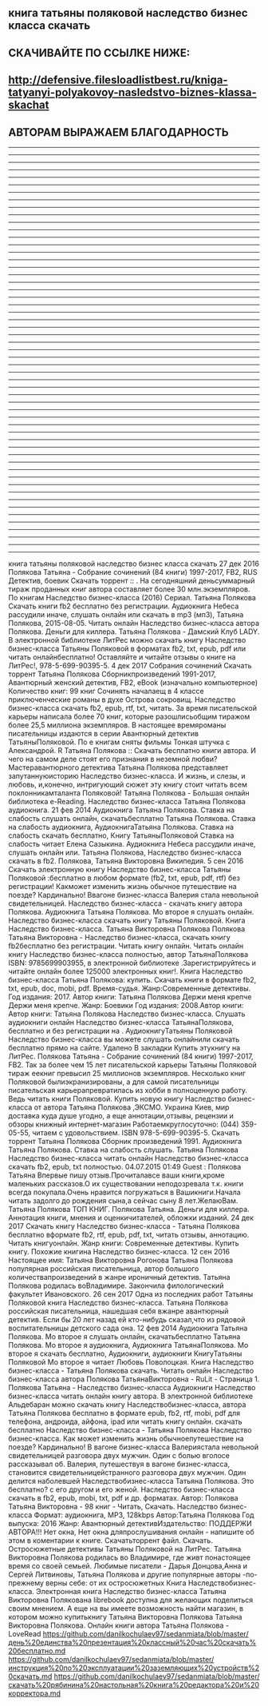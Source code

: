 книга татьяны поляковой наследство бизнес класса скачать
--------------------------------------------------
СКАЧИВАЙТЕ ПО ССЫЛКЕ НИЖЕ:
--------------------------------------------------
http://defensive.filesloadlistbest.ru/kniga-tatyanyi-polyakovoy-nasledstvo-biznes-klassa-skachat
--------------------------------------------------
АВТОРАМ ВЫРАЖАЕМ БЛАГОДАРНОСТЬ
--------------------------------------------------
--------------------------------------------------
--------------------------------------------------
--------------------------------------------------
--------------------------------------------------
--------------------------------------------------
--------------------------------------------------
--------------------------------------------------
--------------------------------------------------
--------------------------------------------------
--------------------------------------------------
--------------------------------------------------
--------------------------------------------------
--------------------------------------------------
--------------------------------------------------
--------------------------------------------------
--------------------------------------------------
--------------------------------------------------
--------------------------------------------------
--------------------------------------------------
--------------------------------------------------
--------------------------------------------------
--------------------------------------------------
--------------------------------------------------
--------------------------------------------------
--------------------------------------------------
--------------------------------------------------
--------------------------------------------------
--------------------------------------------------
--------------------------------------------------
--------------------------------------------------
--------------------------------------------------
--------------------------------------------------
--------------------------------------------------
--------------------------------------------------
--------------------------------------------------
--------------------------------------------------
--------------------------------------------------
--------------------------------------------------
--------------------------------------------------
--------------------------------------------------
--------------------------------------------------
--------------------------------------------------
--------------------------------------------------
--------------------------------------------------
--------------------------------------------------
--------------------------------------------------
--------------------------------------------------
--------------------------------------------------
--------------------------------------------------
--------------------------------------------------
--------------------------------------------------
--------------------------------------------------
--------------------------------------------------
--------------------------------------------------
--------------------------------------------------
книга татьяны поляковой наследство бизнес класса скачать 27 дек 2016  Полякова Татьяна - Собрание сочинений (84 книги) 1997-2017, FB2, RUS Детектив, боевик  Скачать торрент :: .  На сегодняшний деньсуммарный тираж проданных книг автора составляет более 30 млн.экземпляров. По книгам  Наследство бизнес-класса (2016) Сериал. Татьяна Полякова  Скачать книги fb2 бесплатно без регистрации. Аудиокнига Небеса рассудили иначе, слушать онлайн или скачать в mp3 (мп3), Татьяна Полякова, 2015-08-05. Читать онлайн Наследство бизнес-класса автора Полякова. Деньги для киллера. Татьяна Полякова - Дамский Клуб LADY. В электронной библиотеке ЛитРес можно скачать книгу Наследство бизнес-класса Татьяны Поляковой в форматах fb2, txt, epub, pdf или читать онлайнбесплатно! Оставляйте и читайте отзывы о книге на ЛитРес!, 978-5-699-90395-5. 4 дек 2017  Собрания сочинений  Скачать торрент Татьяна Полякова  Сборникпроизведений 1991-2017, Авантюрный женский детектив, FB2, eBook (изначально компьютерное)  Количество книг: 99 книг  Сочинять началаещ в 4 классе  приключенческие романы в духе Острова сокровищ. Наследство бизнес-класса скачать fb2, epub, rtf, txt, читать. За время писательской карьеры написала более 70 книг, которые разошлисьобщим тиражом более 25,5 миллиона экземпляров. В настоящее времяроманы писательницы издаются в серии Авантюрный детектив ТатьяныПоляковой. По е книгам сняты фильмы Тонкая штучка с Александрой. R Татьяна Полякова :: Скачать бесплатно книги автора. И чего на самом деле стоят его признания в неземной любви? Мастеравантюрного детектива Татьяна Полякова представляет запутаннуюисторию Наследство бизнес-класса. И жизнь, и слезы, и любовь, и,конечно, интригующий сюжет  эту книгу стоит читать всем поклонникамталанта Поляковой!
Татьяна Полякова - Большая онлайн библиотека e-Reading. Наследство бизнес-класса Татьяна Полякова аудиокнига. 21 фев 2014  Аудиокнига Татьяна Полякова. Ставка на слабость слушать онлайн, скачатьбесплатно Татьяна Полякова. Ставка на слабость аудиокнига, АудиокнигаТатьяна Полякова. Ставка на слабость скачать бесплатно,  Книгу ТатьяныПоляковой Ставка на слабость читает Елена Сазыкина. Аудиокнига Небеса рассудили иначе, слушать онлайн или. Татьяна Полякова, Наследство бизнес-класса  скачать в fb2. Полякова, Татьяна Викторовна  Википедия. 5 сен 2016  Скачать электронную книгу Наследство бизнес-класса Татьяны Поляковой :бесплатно в любом формате (fb2, txt, epub, pdf, rtf) без регистрации! Какможет изменить жизнь обычное путешествие на поезде? Кардинально! Ввагоне бизнес-класса Валерия стала невольной свидетельницей. Наследство бизнес-класса - скачать книгу автора Полякова. Аудиокнига Татьяна Полякова. Мо второе я слушать онлайн. Наследство бизнес-класса скачать книгу Татьяны Поляковой. Книга Наследство бизнес-класса. Татьяна Викторовна Полякова
Полякова Татьяна Викторовна - Наследство бизнес-класса, скачать книгу fb2бесплатно без регистрации. Читать книгу онлайн. Читать онлайн книгу Наследство бизнес-класса полностью, автор ТатьянаПолякова ISBN: 9785699903955, в электронной библиотеке .Зарегистрируйтесь и читайте онлайн более 125000 электронных книг!. Книга Наследство бизнес-класса Татьяна Полякова: купить. Скачать книги в формате fb2, txt, epub, doc, mobi, pdf.  Время-судья. Жанр:Современные детективы. Год издания: 2017. Автор книги: Татьяна Полякова Держи меня крепче  Держи меня крепче. Жанр: Боевики Год издания: 2008.Автор книги:  Автор книги: Татьяна Полякова  Наследство бизнес-класса. Слушать аудиокниги онлайн  Наследство бизнес-класса ТатьянаПолякова, бесплатно и без регистрации на .  АудиокнигуТатьяны Поляковой Наследство бизнес-класса вы можете слушать онлайнили скачать бесплатно прямо на сайте. Удалено  В закладки Купить этукнигу на ЛитРес. Полякова Татьяна - Собрание сочинений (84 книги) 1997-2017, FB2. Так за более чем 15 лет писательской карьеры Татьяны Поляковой тираж еекниг превысил 25 миллионов экземпляров. Несколько книг Поляковой былиэкранизированы, а для самой писательницы писательская карьерапревратилась из хобби в полноценную работу. Ведь читать книги Поляковой. Купить новую книгу Наследство бизнес-класса от автора Татьяна Полякова ,ЭКСМО. Украина  Киев, мир  доставка куда душе угодно, а еще аннотации,отзывы, рецензии и обзоры  книжный интернет-магазин Работаемкруглосуточно: (044) 359-05-55, читаем с удовольствием. ISBN 978-5-699-90395-5. Скачать торрент Татьяна Полякова  Сборник произведений 1991. Аудиокнига Татьяна Полякова. Ставка на слабость слушать. Татьяна Полякова Наследство бизнес-класса  читать онлайн
Наследство бизнес-класса скачать fb2, epub, txt полностью. 04.07.2015 01:49 Guest : Полякова Татьяна Впервые пишу отзыв.Прочиталавсе ваши книги,кроме маленьких рассказов.О их существовании неподозревала т.к. книги всегда покупала.Очень нравится погружаться в Вашикниги.Начала читать задолго до рождения сына,а сейчас сыну 8 лет.ЖелаюВам. Татьяна Полякова  ТОП КНИГ. Полякова Татьяна. Деньги для киллера. Аннотация книги, мнения и оценкичитателей, обложки изданий. 24 дек 2017  Скачать книгу Наследство бизнес-класса - Татьяна Полякова бесплатно вформате fb2, rtf, epub, pdf, txt, читать отзывы, аннотацию. Читать книгуонлайн. Жанр книги: Современные детективы. Купить книгу. Похожие книгина Наследство бизнес-класса. 12 сен 2016  Настоящее имя: Татьяна Викторовна Рогонова Татьяна Полякова популярная российская писательница, автор большого количествапроизведений в жанре ироничный детектив. Татьяна Полякова родилась воВладимире. Закончила филологический факультет Ивановского. 26 сен 2017  Одна из последних работ Татьяны Поляковой  книга Наследство бизнес-класса. Татьяна Полякова  российская писательница, нашедшая себя вжанре авантюрный детектив. Если бы 20 лет назад ей кто-нибудь сказал,что из рядовой воспитательницы детского сада она. 12 фев 2014  Аудиокнига Татьяна Полякова. Мо второе я слушать онлайн, скачатьбесплатно Татьяна Полякова. Мо второе я аудиокнига, Аудиокнига ТатьянаПолякова. Мо второе я скачать бесплатно, Аудиокниги, аудиокниги  КнигуТатьяны Поляковой Мо второе я читает Любовь Поволоцкая. Книга Наследство бизнес-класса - Татьяна Полякова скачать. Читать онлайн Наследство бизнес-класса автора Полякова ТатьянаВикторовна - RuLit - Страница 1. Полякова Татьяна - Наследство бизнес-класса  Аудиокниги
Наследство бизнес-класса читать онлайн книгу автора. В электронной библиотеке Альдебаран можно скачать книгу Наследствобизнес-класса, автора Татьяна Полякова бесплатно в формате epub, fb2, rtf, mobi, pdf для телефона, андроида, айфона, ipad или читать книгу онлайн. скачать бесплатно Наследство бизнес-класса - Татьяна Полякова Наследство бизнес-класса. Как может изменить жизнь обычноепутешествие на поезде? Кардинально! В вагоне бизнес-класса Валериястала невольной свидетельницей разговора двух мужчин. Один с болью вголосе рассказывал об. Валерия, путешествуя в вагоне бизнес-класса, становится свидетельницейстранного разговора двух мужчин. Один делится наболевшей  Наследствобизнес-класса Татьяна Полякова. Это бесплатно?  с его другом и его женой. Наследство бизнес-класса скачать в fb2, epub, mobi, txt, pdf и др. форматах. Автор: Полякова Татьяна Викторовна - 98 книг - Читать, Скачать. Наследство бизнес-класса Формат: аудиокнига, MP3, 128kbps Автор:Татьяна Полякова Год выпуска: 2016 Жанр: Авантюрный детективИздательство:  ПОДДЕРЖИ АВТОРА!!! Нет окна, Нет окна дляпрослушивания онлайн - напишите об этом в коментарии к книге. Скачатьторрент файл. Скачать. Остросюжетные детективы Татьяны Поляковой на ЛитРес. Татьяна Викторовна Полякова родилась во Владимире, где живт понастоящее время со своей семьей.  Любимые писатели - Дарья Донцова,Анна и Сергей Литвиновы, Татьяна Полякова и другие популярные авторы -по-прежнему верны себе: от их остросюжетных  Книга Наследствобизнес-класса. Электронная книга Наследство бизнес-класса Татьяна Викторовна Полякована librebook доступна для желающих поделиться своим мнением. А еще на вы имеете возможность найти магазин, в котором можно купитькнигу Татьяна Викторовна Полякова Татьяна Викторовна Полякова. Онлайн книги автора Татьяна Полякова - LoveRead
https://github.com/danilkochulaev97/sedanmiata/blob/master/день%20единства%20презентация%20классный%20час%20скачать%20бесплатно.md
https://github.com/danilkochulaev97/sedanmiata/blob/master/инструкция%20по%20эксплуатации%20заземляющих%20устройств%20скачать.md
https://github.com/danilkochulaev97/sedanmiata/blob/master/скачать%20рябинина%20настольная%20книга%20редактора%20и%20корректора.md
